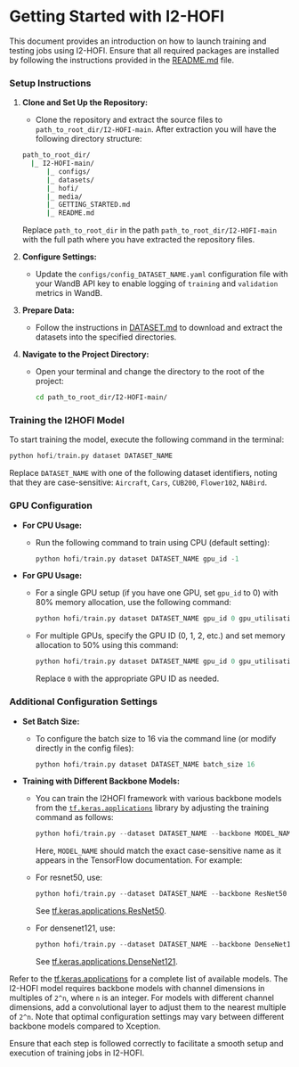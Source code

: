 # Getting Started with I2-HOFI

This document provides an introduction on how to launch training and testing jobs using I2-HOFI. Ensure that all required packages are installed by following the instructions provided in the [README.md](README.md) file.

### Setup Instructions

1. **Clone and Set Up the Repository:**
   - Clone the repository and extract the source files to `path_to_root_dir/I2-HOFI-main`. After extraction you will have the following directory structure:
   ```bash
   path_to_root_dir/
     |_ I2-HOFI-main/
         |_ configs/
         |_ datasets/
         |_ hofi/
         |_ media/
         |_ GETTING_STARTED.md
         |_ README.md
   ```
   Replace `path_to_root_dir` in the path `path_to_root_dir/I2-HOFI-main` with the full path where you have extracted the repository files.
2. **Configure Settings:**
   - Update the `configs/config_DATASET_NAME.yaml` configuration file with your WandB API key to enable logging of `training` and `validation` metrics in WandB.

3. **Prepare Data:**
   - Follow the instructions in [DATASET.md](datasets/DATASET.md) to download and extract the datasets into the specified directories.

4. **Navigate to the Project Directory:**
   - Open your terminal and change the directory to the root of the project:
     ```bash
     cd path_to_root_dir/I2-HOFI-main/
     ```

### Training the I2HOFI Model

To start training the model, execute the following command in the terminal:

```python
python hofi/train.py dataset DATASET_NAME
```
Replace `DATASET_NAME` with one of the following dataset identifiers, noting that they are case-sensitive: `Aircraft`, `Cars`, `CUB200`, `Flower102`, `NABird`.

### GPU Configuration

- **For CPU Usage:**
  - Run the following command to train using CPU (default setting):
    ```python
    python hofi/train.py dataset DATASET_NAME gpu_id -1
    ```

- **For GPU Usage:**
  - For a single GPU setup (if you have one GPU, set `gpu_id` to 0) with 80% memory allocation, use the following command:
    ```python
    python hofi/train.py dataset DATASET_NAME gpu_id 0 gpu_utilisation 0.8
    ```
  - For multiple GPUs, specify the GPU ID (0, 1, 2, etc.) and set memory allocation to 50% using this command:
    ```python
    python hofi/train.py dataset DATASET_NAME gpu_id 0 gpu_utilisation 0.5
    ```
    Replace `0` with the appropriate GPU ID as needed.

### Additional Configuration Settings

- **Set Batch Size:**
  - To configure the batch size to 16 via the command line (or modify directly in the config files):
    ```python
    python hofi/train.py dataset DATASET_NAME batch_size 16
    ```
    
- **Training with Different Backbone Models:**
  - You can train the I2HOFI framework with various backbone models from the [`tf.keras.applications`](https://www.tensorflow.org/api_docs/python/tf/keras/applications) library by adjusting the training command as follows:
    ```python
    python hofi/train.py --dataset DATASET_NAME --backbone MODEL_NAME
    ```
    Here, `MODEL_NAME` should match the exact case-sensitive name as it appears in the TensorFlow documentation. For example:
   - For resnet50, use:
     ```python
     python hofi/train.py --dataset DATASET_NAME --backbone ResNet50
     ```
     See [tf.keras.applications.ResNet50](https://www.tensorflow.org/api_docs/python/tf/keras/applications/ResNet50).

   - For densenet121, use:
     ```python
     python hofi/train.py --dataset DATASET_NAME --backbone DenseNet121
     ```
     See [tf.keras.applications.DenseNet121](https://www.tensorflow.org/api_docs/python/tf/keras/applications/DenseNet121).

Refer to the [tf.keras.applications](https://www.tensorflow.org/api_docs/python/tf/keras/applications) for a complete list of available models. The I2-HOFI model requires backbone models with channel dimensions in multiples of `2^n`, where `n` is an integer. For models with different channel dimensions, add a convolutional layer to adjust them to the nearest multiple of `2^n`. Note that optimal configuration settings may vary between different backbone models compared to Xception.

Ensure that each step is followed correctly to facilitate a smooth setup and execution of training jobs in I2-HOFI.
